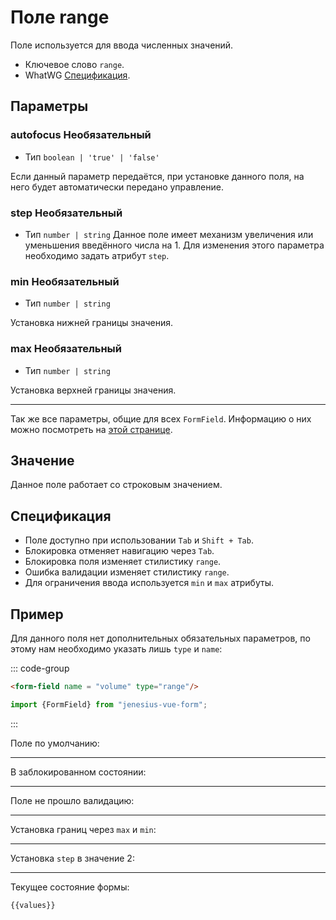 <script setup>
import {FormField, Form, useFormValues} from '../../../src';

const form = new Form();
const values = useFormValues(form);

</script>

# Поле range

Поле используется для ввода численных значений.

- Ключевое слово `range`.
- WhatWG [Спецификация](https://html.spec.whatwg.org/multipage/input.html#range-state-(type=range)).


## Параметры

### autofocus <Badge type = "info">Необязательный</Badge>

- Тип `boolean | 'true' | 'false'`

Если данный параметр передаётся, при установке данного поля, на него будет автоматически передано управление.

### step <Badge type = "info">Необязательный</Badge>
- Тип `number | string`
  Данное поле имеет механизм увеличения или уменьшения введённого числа на 1. Для изменения этого параметра
  необходимо задать атрибут `step`.

### min <Badge type = "info">Необязательный</Badge>
- Тип `number | string`

Установка нижней границы значения.


### max <Badge type = "info">Необязательный</Badge>
- Тип `number | string`

Установка верхней границы значения.

____ 

Так же все параметры, общие для всех `FormField`. Информацию о них можно посмотреть на [этой странице](./form-field.md#params).

## Значение
Данное поле работает со строковым значением.

## Спецификация

- Поле доступно при использовании `Tab` и `Shift + Tab`.
- Блокировка отменяет навигацию через `Tab`.
- Блокировка поля изменяет стилистику `range`.
- Ошибка валидации изменяет стилистику `range`.
- Для ограничения ввода используется `min` и `max` атрибуты.

## Пример

Для данного поля нет дополнительных обязательных параметров, по этому нам необходимо
указать лишь `type` и `name`:

::: code-group
```html
<form-field name = "volume" type="range"/>
```

```ts
import {FormField} from "jenesius-vue-form";
```
:::


Поле по умолчанию:
<FormField  type = "range" name = "volume" label = "Установите значение" />

____

В заблокированном состоянии:
<FormField type = "range" name = "volume" disabled   label = "Заблокированное" />

____

Поле не прошло валидацию:
<FormField  type = "range" name = "volume" :errors = "['The password is too simple']"  label = "С ошибкой" />

____

Установка границ через `max` и `min`:
<FormField  type = "range" name = "volume" max = "10" min= "0"  label = "От 0 до 10" />

____

Установка `step` в значение 2:
<FormField  type = "range" name = "volume" step = "2"  label = "С шагом 2" />

____

Текущее состояние формы:
```ts-vue
{{values}}
```